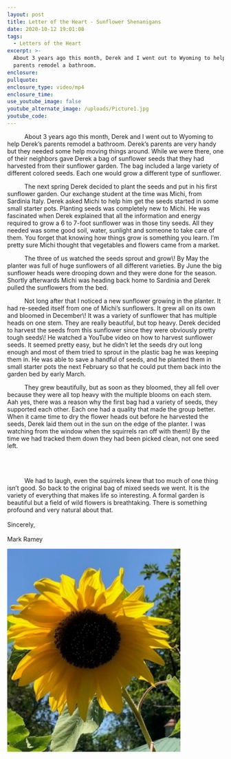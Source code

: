 ```yaml
---
layout: post
title: Letter of the Heart - Sunflower Shenanigans
date: 2020-10-12 19:01:08
tags:
  - Letters of the Heart
excerpt: >-
  About 3 years ago this month, Derek and I went out to Wyoming to help Derek's
  parents remodel a bathroom.
enclosure:
pullquote:
enclosure_type: video/mp4
enclosure_time:
use_youtube_image: false
youtube_alternate_image: /uploads/Picture1.jpg
youtube_code:
---
```


<p style="text-indent: 40px;">About 3 years ago this month, Derek and I went out to Wyoming to help Derek’s parents remodel a bathroom. Derek’s parents are very handy but they needed some help moving things around. While we were there, one of their neighbors gave Derek a bag of sunflower seeds that they had harvested from their sunflower garden. The bag included a large variety of different colored seeds. Each one would grow a different type of sunflower. </p>

<p style="text-indent: 40px;">The next spring Derek decided to plant the seeds and put in his first sunflower garden. Our exchange student at the time was Michi, from Sardinia Italy. Derek asked Michi to help him get the seeds started in some small starter pots. Planting seeds was completely new to Michi. He was fascinated when Derek explained that all the information and energy required to grow a 6 to 7-foot sunflower was in those tiny seeds. All they needed was some good soil, water, sunlight and someone to take care of them. You forget that knowing how things grow is something you learn. I’m pretty sure Michi thought that vegetables and flowers came from a market. </p>

<p style="text-indent: 40px;">The three of us watched the seeds sprout and grow\! By May the planter was full of huge sunflowers of all different varieties. By June the big sunflower heads were drooping down and they were done for the season. Shortly afterwards Michi was heading back home to Sardinia and Derek pulled the sunflowers from the bed.</p>

<p style="text-indent: 40px;">Not long after that I noticed a new sunflower growing in the planter. It had re-seeded itself from one of Michi’s sunflowers. It grew all on its own and bloomed in December\! It was a variety of sunflower that has multiple heads on one stem. They are really beautiful, but top heavy. Derek decided to harvest the seeds from this sunflower since they were obviously pretty tough seeds\! He watched a YouTube video on how to harvest sunflower seeds. It seemed pretty easy, but he didn’t let the seeds dry out long enough and most of them tried to sprout in the plastic bag he was keeping them in. He was able to save a handful of seeds, and he planted them in small starter pots the next February so that he could put them back into the garden bed by early March. </p>

<p style="text-indent: 40px;">They grew beautifully, but as soon as they bloomed, they all fell over because they were all top heavy with the multiple blooms on each stem. Aah yes, there was a reason why the first bag had a variety of seeds, they supported each other. Each one had a quality that made the group better. When it came time to dry the flower heads out before he harvested the seeds, Derek laid them out in the sun on the edge of the planter. I was watching from the window when the squirrels ran off with them\! By the time we had tracked them down they had been picked clean, not one seed left. </p>

<div class="row" style="margin: 4rem 0;">
  <div class="col-sm-8">
    <p style="text-indent: 40px;">We had to laugh, even the squirrels knew that too much of one thing isn’t good. So back to the original bag of mixed seeds we went. It is the variety of everything that makes life so interesting. A formal garden is beautiful but a field of wild flowers is breathtaking. There is something profound and very natural about that. <br><br>Sincerely,<br><br>Mark Ramey</p>
  </div>
  <div class="col-sm-4">
    <img src="/uploads/Picture1.jpg" width="80%">
  </div>
</div>
